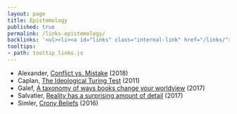 ```yaml
---
layout: page
title: Epistemology
published: true
permalink: /links-epistemology/
backlinks: '<ul><li><a id="links" class="internal-link" href="/links/">Links</a></li></ul>'
tooltips: 
- path: tooltip_links.js
---
```


* Alexander, [Conflict vs. Mistake](https://slatestarcodex.com/2018/01/24/conflict-vs-mistake/) (2018)
* Caplan, [The Ideological Turing Test](https://www.econlib.org/archives/2011/06/the_ideological.html) (2011)
* Galef, [A taxonomy of ways books change your worldview](https://juliagalef.com/2017/01/06/a-taxonomy-of-books-that-change-your-worldview/) (2017)
* Salvatier, [Reality has a surprising amount of detail](http://johnsalvatier.org/blog/2017/reality-has-a-surprising-amount-of-detail) (2017)
* Simler, [Crony Beliefs](https://meltingasphalt.com/crony-beliefs/) (2016)
